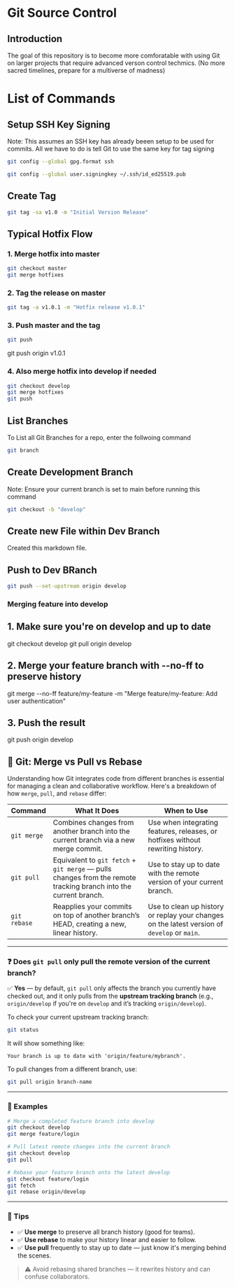 # Git Source Control
## Introduction
The goal of this repository is to become more comforatable with using Git on larger projects that require advanced verson control techmics. (No more sacred timelines, prepare for a multiverse of madness)

# List of Commands
## Setup SSH Key Signing
Note: This assumes an SSH key has already beeen setup to be used for commits. All we have to do is tell Git to use the same key for tag signing

```bash
git config --global gpg.format ssh
```

```bash
git config --global user.signingkey ~/.ssh/id_ed25519.pub
```


## Create Tag
```bash
git tag -sa v1.0 -m "Initial Version Release"
```


## Typical Hotfix Flow
### 1. Merge hotfix into master
```bash
git checkout master
git merge hotfixes
```

### 2. Tag the release on master
```bash
git tag -a v1.0.1 -m "Hotfix release v1.0.1"
```

### 3. Push master and the tag
```bash
git push
```
git push origin v1.0.1

### 4. Also merge hotfix into develop if needed
```bash
git checkout develop
git merge hotfixes
git push
```

## List Branches
To List all Git Branches for a repo, enter the follwoing command 
```bash
git branch
```

## Create Development Branch
Note: Ensure your current branch is set to main before running this command
<!-- Add the command here to set current branch to main regardless -->

```bash
git checkout -b "develop"
```

## Create new File within Dev Branch
Created this markdown file.

## Push to Dev BRanch
```bash
git push --set-upstream origin develop
```


### Merging feature into develop
## 1. Make sure you're on develop and up to date
git checkout develop
git pull origin develop

## 2. Merge your feature branch with --no-ff to preserve history
git merge --no-ff feature/my-feature -m "Merge feature/my-feature: Add user authentication"

## 3. Push the result
git push origin develop


## 🔀 Git: Merge vs Pull vs Rebase

Understanding how Git integrates code from different branches is essential for managing a clean and collaborative workflow. Here's a breakdown of how `merge`, `pull`, and `rebase` differ:

| Command         | What It Does                                                                 | When to Use                                                                 |
|-----------------|------------------------------------------------------------------------------|------------------------------------------------------------------------------|
| `git merge`     | Combines changes from another branch into the current branch via a new merge commit. | Use when integrating features, releases, or hotfixes without rewriting history. |
| `git pull`      | Equivalent to `git fetch` + `git merge` — pulls changes from the remote tracking branch into the current branch. | Use to stay up to date with the remote version of your current branch.      |
| `git rebase`    | Reapplies your commits on top of another branch’s HEAD, creating a new, linear history. | Use to clean up history or replay your changes on the latest version of `develop` or `main`. |

---

### ❓ Does `git pull` only pull the remote version of the current branch?

✅ **Yes** — by default, `git pull` only affects the branch you currently have checked out, and it only pulls from the **upstream tracking branch** (e.g., `origin/develop` if you're on `develop` and it’s tracking `origin/develop`).

To check your current upstream tracking branch:

```bash
git status
```

It will show something like:

```
Your branch is up to date with 'origin/feature/mybranch'.
```

To pull changes from a different branch, use:

```bash
git pull origin branch-name
```

---

### 🔧 Examples

```bash
# Merge a completed feature branch into develop
git checkout develop
git merge feature/login

# Pull latest remote changes into the current branch
git checkout develop
git pull

# Rebase your feature branch onto the latest develop
git checkout feature/login
git fetch
git rebase origin/develop
```

---

### 🧠 Tips

- ✅ **Use merge** to preserve all branch history (good for teams).
- ✅ **Use rebase** to make your history linear and easier to follow.
- ✅ **Use pull** frequently to stay up to date — just know it's merging behind the scenes.

> ⚠️ Avoid rebasing shared branches — it rewrites history and can confuse collaborators.



